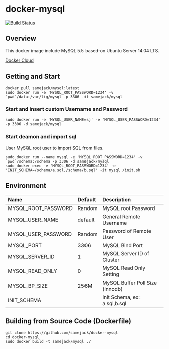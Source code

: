 # docker-mysql
[![Build Status](https://travis-ci.org/samejack/point-core.svg?branch=master)](https://travis-ci.org/samejack/docker-mysql)

## Overview
This docker image include MySQL 5.5 based-on Ubuntu Server 14.04 LTS.

[Docker Cloud](https://hub.docker.com/r/samejack/mysql/)

## Getting and Start
```
docker pull samejack/mysql:latest
sudo docker run -e 'MYSQL_ROOT_PASSWORD=1234' -v `pwd`/data:/var/lig/mysql -p 3306 -it samejack/mysql
```

### Start and insert custom Username and Password
```
sudo docker run -e 'MYSQL_USER_NAME=sj' -e 'MYSQL_USER_PASSWORD=1234' -p 3306 -d samejack/mysql
```

### Start deamon and import sql
User MySQL root user to import SQL from files.
```
sudo docker run --name mysql -e 'MYSQL_ROOT_PASSWORD=1234' -v `pwd`/schema:/schema -p 3306 -d samejack/mysql
sudo docker exec -e 'MYSQL_ROOT_PASSWORD=1234' -e 'INIT_SCHEMA=/schema/a.sql,/schema/b.sql' -it mysql /init.sh
```

## Environment
| Name                | Default | Description                     |
| :-------------      | :------ | :-------------                  |
| MYSQL_ROOT_PASSWORD | Random  | MySQL root Password             |
| MYSQL_USER_NAME     | default | General Remote Username         |
| MYSQL_USER_PASSWORD | Random  | Password of Remote User         |
| MYSQL_PORT          | 3306    | MySQL Bind Port                 |
| MYSQL_SERVER_ID     | 1       | MySQL Server ID of Cluster      |
| MYSQL_READ_ONLY     | 0       | MySQL Read Only Setting         |
| MYSQL_BP_SIZE       | 256M    | MySQL Buffer Poll Size (innodb) |
| INIT_SCHEMA         |         | Init Schema, ex: a.sql,b.sql    |


## Building from Source Code (Dockerfile)
```
git clone https://github.com/samejack/docker-mysql
cd docker-mysql
sudo docker build -t samejack/mysql ./
```
